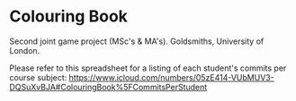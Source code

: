 # Colouring Book

Second joint game project (MSc's & MA's). Goldsmiths, University of London.

Please refer to this spreadsheet for a listing of each student's commits per course subject: https://www.icloud.com/numbers/05zE414-VUbMUV3-DQSuXvBJA#ColouringBook%5FCommitsPerStudent
